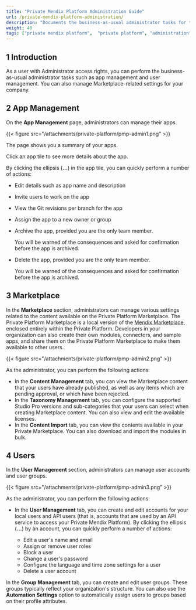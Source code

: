 ```yaml
---
title: "Private Mendix Platform Administration Guide"
url: /private-mendix-platform-administration/
description: "Documents the business-as-usual administrator tasks for the Private Mendix Platform."
weight: 40
tags: ["private mendix platform",  "private platform", "administration", "create user", "create app", "archive app", "configure marketplace"]
---
```


## 1 Introduction

As a user with Administrator access rights, you can perform the business-as-usual administrator tasks such as  app management and user management. You can also manage Marketplace-related settings for your company.

## 2 App Management

On the **App Management** page, administrators can manage their apps.

{{< figure src="/attachments/private-platform/pmp-admin1.png" >}}

The page shows you a summary of your apps.

Click an app tile to see more details about the app.

By clicking the ellipsis (**…**) in the app tile, you can quickly perform a number of actions:

* Edit details such as app name and description
* Invite users to work on the app
* View the Git revisions per branch for the app
* Assign the app to a new owner or group
* Archive the app, provided you are the only team member.
    
    You will be warned of the consequences and asked for confirmation before the app is archived.

* Delete the app, provided you are the only team member.
    
    You will be warned of the consequences and asked for confirmation before the app is archived.

## 3 Marketplace

In the **Marketplace** section, administrators can manage various settings related to the content available on the Private Platform Marketplace. The Private Platform Marketplace is a local version of the [Mendix Marketplace](/appstore/overview/), enclosed entirely within the Private Platform. Developers in your organization can also create their own modules, connectors, and sample apps, and share them on the Private Platform Marketplace to make them available to other users.

{{< figure src="/attachments/private-platform/pmp-admin2.png" >}}

As the administrator, you can perform the following actions:

* In the **Content Management** tab, you can view the Marketplace content that your users have already published, as well as any items which are pending approval, or which have been rejected.
* In the **Taxonomy Management** tab, you can configure the supported Studio Pro versions and sub-categories that your users can select when creating Marketplace content. You can also view and edit the available licenses.
* In the **Content Import** tab, you can view the contents available in your Private Marketplace. You can also download and import the modules in bulk.

## 4 Users

In the **User Management** section, administrators can manage user accounts and user groups.

{{< figure src="/attachments/private-platform/pmp-admin3.png" >}}

As the administrator, you can perform the following actions:

* In the **User Management** tab, you can create and edit accounts for your local users and API users (that is, accounts that are used by an API service to access your Private Mendix Platform). By clicking the ellipsis (**…**) by an account, you can quickly perform a number of actions:

    * Edit a user's name and email
    * Assign or remove user roles
    * Block a user
    * Change a user's password
    * Configure the language and time zone settings for a user
    * Delete a user account

In the **Group Management** tab, you can create and edit user groups. These groups typically reflect your organization's structure. You can also use the **Automation Settings** option to automatically assign users to groups based on their profile attributes.
